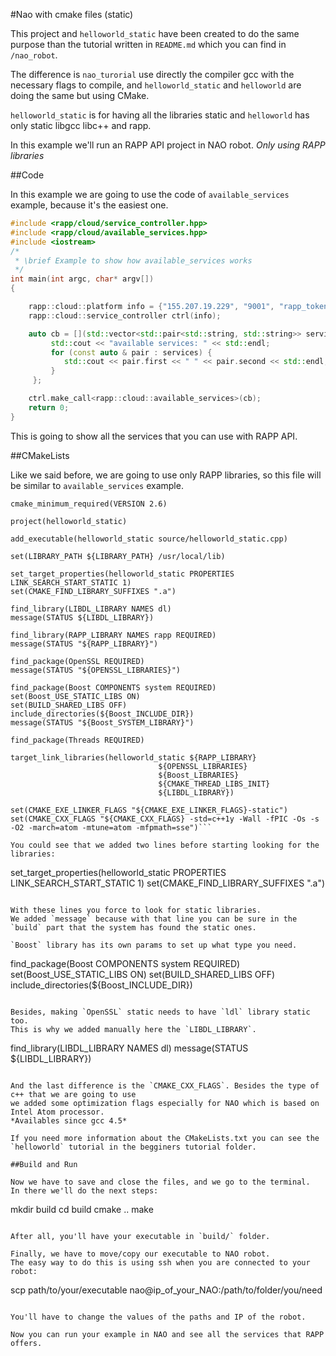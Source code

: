 #Nao with cmake files (static)

This project and `helloworld_static` have been created to do the same 
purpose than the tutorial written in `README.md` which you can find in `/nao_robot`.

The difference is `nao_turorial` use directly the compiler gcc with 
the necessary flags to compile, and `helloworld_static` and `helloworld` 
are doing the same but using CMake.

`helloworld_static` is for having all the libraries static and `helloworld`
has only static libgcc libc++ and rapp.

In this example we'll run an RAPP API project in NAO robot. *Only using RAPP libraries*

##Code

In this example we are going to use the code of `available_services` example, 
because it's the easiest one. 

```cpp
#include <rapp/cloud/service_controller.hpp>
#include <rapp/cloud/available_services.hpp>
#include <iostream>
/*
 * \brief Example to show how available_services works
 */
int main(int argc, char* argv[])
{

	rapp::cloud::platform info = {"155.207.19.229", "9001", "rapp_token"}; 
	rapp::cloud::service_controller ctrl(info);

	auto cb = [](std::vector<std::pair<std::string, std::string>> services) {
         std::cout << "available services: " << std::endl;
         for (const auto & pair : services) {
            std::cout << pair.first << " " << pair.second << std::endl;
         }
     };

    ctrl.make_call<rapp::cloud::available_services>(cb);
	return 0;
}
```

This is going to show all the services that you can use with RAPP API.

##CMakeLists

Like we said before, we are going to use only RAPP libraries, so this file will be similar to
`available_services` example.

```
cmake_minimum_required(VERSION 2.6)

project(helloworld_static)

add_executable(helloworld_static source/helloworld_static.cpp)

set(LIBRARY_PATH ${LIBRARY_PATH} /usr/local/lib)

set_target_properties(helloworld_static PROPERTIES LINK_SEARCH_START_STATIC 1)
set(CMAKE_FIND_LIBRARY_SUFFIXES ".a")

find_library(LIBDL_LIBRARY NAMES dl)
message(STATUS ${LIBDL_LIBRARY})

find_library(RAPP_LIBRARY NAMES rapp REQUIRED)
message(STATUS "${RAPP_LIBRARY}")

find_package(OpenSSL REQUIRED)
message(STATUS "${OPENSSL_LIBRARIES}")

find_package(Boost COMPONENTS system REQUIRED)
set(Boost_USE_STATIC_LIBS ON)
set(BUILD_SHARED_LIBS OFF)
include_directories(${Boost_INCLUDE_DIR})
message(STATUS "${Boost_SYSTEM_LIBRARY}")

find_package(Threads REQUIRED)

target_link_libraries(helloworld_static ${RAPP_LIBRARY} 
                                 ${OPENSSL_LIBRARIES} 
								 ${Boost_LIBRARIES}
								 ${CMAKE_THREAD_LIBS_INIT}
								 ${LIBDL_LIBRARY})

set(CMAKE_EXE_LINKER_FLAGS "${CMAKE_EXE_LINKER_FLAGS}-static")
set(CMAKE_CXX_FLAGS "${CMAKE_CXX_FLAGS} -std=c++1y -Wall -fPIC -Os -s -O2 -march=atom -mtune=atom -mfpmath=sse")```

You could see that we added two lines before starting looking for the libraries:

```
set_target_properties(helloworld_static PROPERTIES LINK_SEARCH_START_STATIC 1)
set(CMAKE_FIND_LIBRARY_SUFFIXES ".a")
```

With these lines you force to look for static libraries. 
We added `message` because with that line you can be sure in the `build` part that the system has found the static ones.

`Boost` library has its own params to set up what type you need.

```
find_package(Boost COMPONENTS system REQUIRED)
set(Boost_USE_STATIC_LIBS ON)
set(BUILD_SHARED_LIBS OFF)
include_directories(${Boost_INCLUDE_DIR})
```

Besides, making `OpenSSL` static needs to have `ldl` library static too.
This is why we added manually here the `LIBDL_LIBRARY`.

```
find_library(LIBDL_LIBRARY NAMES dl)
message(STATUS ${LIBDL_LIBRARY})
```

And the last difference is the `CMAKE_CXX_FLAGS`. Besides the type of c++ that we are going to use
we added some optimization flags especially for NAO which is based on Intel Atom processor.
*Availables since gcc 4.5*

If you need more information about the CMakeLists.txt you can see the `helloworld` tutorial in the begginers tutorial folder.

##Build and Run

Now we have to save and close the files, and we go to the terminal.
In there we'll do the next steps:

```
mkdir build
cd build
cmake ..
make
```

After all, you'll have your executable in `build/` folder.

Finally, we have to move/copy our executable to NAO robot. 
The easy way to do this is using ssh when you are connected to your robot:

```
scp path/to/your/executable nao@ip_of_your_NAO:/path/to/folder/you/need
```

You'll have to change the values of the paths and IP of the robot.

Now you can run your example in NAO and see all the services that RAPP offers.
